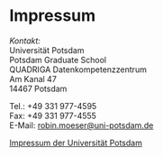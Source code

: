 
# Impressum

*Kontakt:*<br>
Universität Potsdam<br>
Potsdam Graduate School<br>
QUADRIGA Datenkompetenzzentrum<br>
Am Kanal 47<br>
14467 Potsdam

Tel.: +49 331 977-4595<br>
Fax: +49 331 977-4555<br>
E-Mail: robin.moeser@uni-potsdam.de<br>

<a href="https://www.uni-potsdam.de/de/impressum.html" target="_blank" class="external-link">Impressum der Universität Potsdam</a><br>